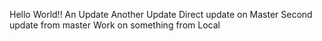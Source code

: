 Hello World!!
An Update
Another Update
Direct update on Master
Second update from master
Work on something from Local